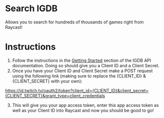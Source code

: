 # Search IGDB

Allows you to search for hundreds of thousands of games right from Raycast!

# Instructions

1. Follow the instructions in the [Getting Started](https://api-docs.igdb.com/#account-creation) section of the IGDB API documentation. Doing so should give you a Client ID and a Client Secret.
2. Once you have your Client ID and Client Secret make a POST request using the following link (making sure to replace the {CLIENT_ID} & {CLIENT_SECRET} with your own):

https://id.twitch.tv/oauth2/token?client_id={CLIENT_ID}&client_secret={CLIENT_SECRET}&grant_type=client_credentials


3. This will give you your app access token, enter this app access token as well as your Client ID into Raycast and now you should be good to go!